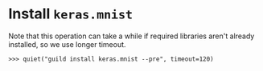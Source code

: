 # Install `keras.mnist`

Note that this operation can take a while if required libraries aren't
already installed, so we use longer timeout.

    >>> quiet("guild install keras.mnist --pre", timeout=120)

